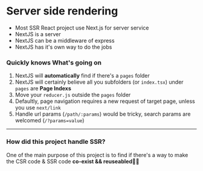# Server side rendering
- Most SSR React project use Next.js for server service
- NextJS is a server
- NextJS can be a middleware of express
- NextJS has it's own way to do the jobs

### Quickly knows What's going on
1. NextJS will **automatically** find if there's a `pages` folder
2. NextJS will certainly believe all you subfolders (or `index.tsx`) under `pages` are **Page Indexs**
3. Move your `reducer.js` outside the `pages` folder
4. Defaultly, page navigation requires a new request of target page, unless you use `next/link`
5. Handle url params (`/path/:params`) would be tricky, search params are welcomed (`/?params=value`)

----
### How did this project handle SSR?
One of the main purpose of this project is to find if there's a way to make the CSR code & SSR code **co-exist && reuseabled💐💐**